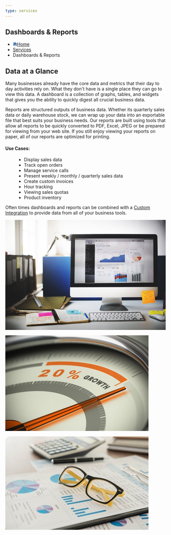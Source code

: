 ```yaml
---
type: services
---
```

<section class="breadcrumb-wrap">
    <div class="overlay"></div>
    <div class="container">
        <div class="row">
            <div class="col-sm-12">
                <h1>Dashboards &amp; Reports</h1>
                <ul class="breadcrumb">
                    <li><a href="../index.html"><img class="img-home" src="../../Content/consultant/images/common/icon-home.gif" alt="icon home">Home</a></li>
                    <li><a href="#">Services</a></li>
                    <li class="last">Dashboards &amp; Reports</li>
                </ul>
            </div>
        </div>
    </div>
</section>

<section class="page-wrap page-portfolio-single">
    <div class="container">
        <div class="row">
            <main class="main-content">
                <div class="content">
                    <div class="portfolio-single">
                        <article>
                            <div class="col-sm-6">
                                <h2>Data at a Glance</h2>
                                <p>
                                    Many businesses already have the core data and metrics that their day to day activities rely on. What they don't have is a single place they can go to view this data. A dashboard is a collection of
                                    graphs, tables, and widgets that gives you the ability to quickly digest all crucial business data.
                                </p>
                                <p>
                                    Reports are structured outputs of business data. Whether its quarterly sales data or daily warehouse stock, we can wrap up your data into an exportable file that best suits your business needs. Our reports
                                    are built using tools that allow all reports to be quickly converted to PDF, Excel, JPEG or be prepared for viewing from your web site. If you still enjoy viewing your reports on paper, all of our reports
                                    are optimized for printing.
                                </p>
                                <h4>Use Cases:</h4>
                                <p>
                                    <ul style="margin-left:35px">
                                        <li>Display sales data</li>
                                        <li>Track open orders</li>
                                        <li>Manage service calls</li>
                                        <li>Present weekly / monthly / quarterly sales data</li>
                                        <li>Create custom invoices</li>
                                        <li>Hour tracking</li>
                                        <li>Viewing sales quotas</li>
                                        <li>Product inventory</li>
                                    </ul>
                                </p>
                                <p>
                                    Often times dashboards and reports can be combined with a <a href="CustomIntegrations.html">Custom Integration</a> to provide data from all of your business tools.
                                </p>
                            </div>
                            <div class="col-sm-6">
                                <p class="img01"><img src="../../Content/consultant/images/pages/services-dashboard-main.jpg"></p>
                                <p class="img02"><img src="../../Content/consultant/images/pages/services-dashboard-small2.jpg"></p>
                                <p class="img03"><img src="../../Content/consultant/images/pages/services-dashboard-small1.jpg"></p>
                            </div>
                        </article>
                    </div>
                </div>
            </main>
        </div>
    </div>
</section>

